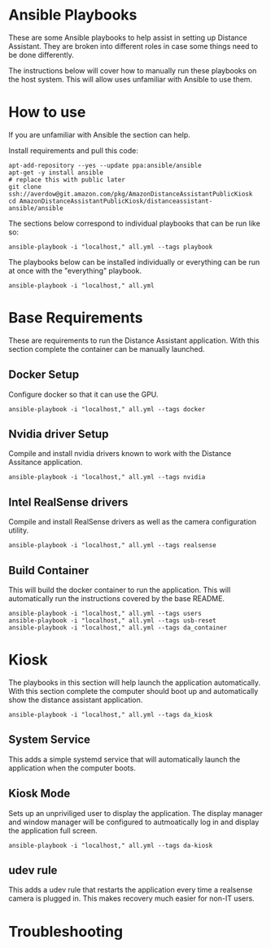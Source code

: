 # Ansible Playbooks

These are some Ansible playbooks to help assist in setting up Distance Assistant.  They are broken into different roles in case some things need to be done differently.

The instructions below will cover how to manually run these playbooks on the host system.  This will allow uses unfamiliar with Ansible to use them. 

# How to use

If you are unfamiliar with Ansible the section can help. 


Install requirements and pull this code:
```
apt-add-repository --yes --update ppa:ansible/ansible
apt-get -y install ansible
# replace this with public later
git clone ssh://averdow@git.amazon.com/pkg/AmazonDistanceAssistantPublicKiosk
cd AmazonDistanceAssistantPublicKiosk/distanceassistant-ansible/ansible
```

The sections below correspond to individual playbooks that can be run like so:

```
ansible-playbook -i "localhost," all.yml --tags playbook
```

The playbooks below can be installed individually or everything can be run at once with the "everything" playbook.

```
ansible-playbook -i "localhost," all.yml
```

# Base Requirements

These are requirements to run the Distance Assistant application.  With this section complete the container can be manually launched.

## Docker Setup

Configure docker so that it can use the GPU.

```
ansible-playbook -i "localhost," all.yml --tags docker
```

## Nvidia driver Setup

Compile and install nvidia drivers known to work with the Distance Assitance application.

```
ansible-playbook -i "localhost," all.yml --tags nvidia
```

## Intel RealSense drivers

Compile and install RealSense drivers as well as the camera configuration utility. 

```
ansible-playbook -i "localhost," all.yml --tags realsense
```

## Build Container

This will build the docker container to run the application.  This will automatically run the instructions covered by the base README.

```
ansible-playbook -i "localhost," all.yml --tags users
ansible-playbook -i "localhost," all.yml --tags usb-reset
ansible-playbook -i "localhost," all.yml --tags da_container
```

# Kiosk

The playbooks in this section will help launch the application automatically.  With this section complete the computer should boot up and automatically show the distance assistant application.

```
ansible-playbook -i "localhost," all.yml --tags da_kiosk
```

## System Service

This adds a simple systemd service that will automatically launch the application when the computer boots.

## Kiosk Mode

Sets up an unpriviliged user to display the application.  The display manager and window manager will be configured to autmoatically log in and display the application full screen.

```
ansible-playbook -i "localhost," all.yml --tags da-kiosk
```

## udev rule

This adds a udev rule that restarts the application every time a realsense camera is plugged in.  This makes recovery much easier for non-IT users.

# Troubleshooting
